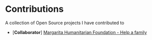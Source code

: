# Contributions
A collection of Open Source projects I have contributed to
- [**Collaborator**] [Margarita Humanitarian Foundation - Help a family](https://github.com/margaritahumanitarian/helpafamily)
